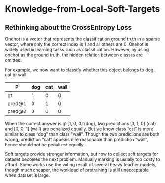 # Knowledge-from-Local-Soft-Targets

## Rethinking about the CrossEntropy Loss
Onehot is a vector that represents the classification ground truth in a sparse vector, where only the correct index is 1 and all others are 0. Onehot is widely used in learning tasks such as classification. However, by using onehot as the ground truth, the hidden relation between classes are omitted. 

For example, we now want to classify whether this object belongs to dog, cat or wall. 

  P  | dog | cat | wall
 ---|---|---|---
 gt | 1 | 0 | 0
 pred@1 | 0 | 1 | 0
 pred@2 | 0 | 0 | 0
 
When the correct answer is gt:[1, 0, 0] (dog), two predictions [0, 1, 0] (cat) and [0, 0, 1] (wall) are penalized equally. But we know class “cat” is more similar to class “dog” than class "wall". Though the two predictions are both wrong, prediction “cat” appears nire reasonable than prediction “wall”, hence should not be penalized equally.  
 
Soft targets provide stronger information, but how to collect soft targets for dataset becomes the next problem. Manually marking is usually too costy to afford. Some works use the voting result of several heavy teacher models, though much cheaper, the workload of pretraining is still unacceptable when dataset is large. 

